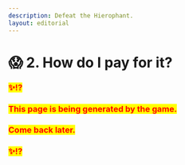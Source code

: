 ```yaml
---
description: Defeat the Hierophant.
layout: editorial
---
```


# 😱 2. How do I pay for it?



### <mark style="color:red;">✨⁉️</mark>&#x20;

### <mark style="color:red;">This page is being generated by the game.</mark>&#x20;

### <mark style="color:red;">Come back later.</mark>

### <mark style="color:red;">✨⁉️</mark>



